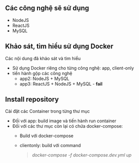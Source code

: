 ## Các công nghệ sẽ sử dụng
  - NodeJS
  - ReactJS
  - MySQL
## Khảo sát, tìm hiểu sử dụng Docker
Các nội dung đã khảo sát và tìm hiểu
  - Sử dụng Docker riêng cho từng công nghệ: app, client-only
  - tiến hành gộp các công nghệ
     -  app2: NodeJS + MySQL
     -  app3: ReactJS + NodeJS + MySQL - **fail**
## Install repository
Cài đặt các Container trong từng thư mục
  - Đối với app: build image và tiến hành run container
  - Đối với các thư mục còn lại có chứa docker-compose:
      - Build với docker-compose
      - clientonly: build với command 
      
        > *docker-compose -f docker-compose.dev.yml up*
